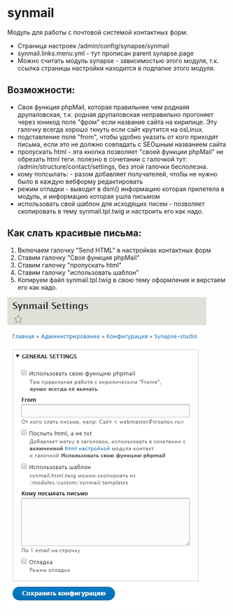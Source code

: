 # synmail

Модуль для работы с почтовой системой контактных форм.

* Страница настроек /admin/config/synapse/synmail
 * synmail.links.menu.yml - тут прописан parent synapse.page
* Можно считать модуль synapse - зависимостью этого модуля, т.к. ссылка страницы настройки находится в подпапке этого модуля.

## Возможности:
* Своя функция phpMail, которая правильнее чем роднаяя друпаловская, т.к. родная друпаловская неправильно прогоняет через юникод поле "фром" если название сайта на кирилице. Эту галочку всегда хорошо ткнуть если сайт крутится на osLinux.
* подставление поля "from", чтобы удобно указать от кого приходят письма, если это не должно совпадать с SEOшным названием сайта
* пропускать html - эта кнопка позволяет "своей функции phpMail" не обрезать html теги. полезно в сочетании с галочкой тут: /admin/structure/contact/settings, без этой галочки бесполезна. 
* кому полсылать: - разом добавляет получателей, чтобы не нужно было в каждую вебформу редактировать
* режим отладки - выводит в dsm() информацию которая прилетела в модуль, и информацию которая ушла письмом
* использовать свой шаблон для исходящих писем - позволяет скопировать в тему synmail.tpl.twig и настроить его как надо. 


## Как слать красивые письма:
1. Включаем галочку "Send HTML" в настройках контактных форм
2. Ставим галочку "Своя функция phpMail"
3. Ставим галочку "пропускать html"
4. Ставим галочку "использовать шаблон"
5. Копируем файл synmail.tpl.twig в свою тему оформления и верстаем его как надо.

<img src="https://github.com/politsin/help/blob/master/synmail.png?raw=true">
 
